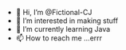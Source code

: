 - 👋 Hi, I’m @Fictional-CJ
- 👀 I’m interested in making stuff
- 🌱 I’m currently learning Java
- 📫 How to reach me ...errr

<!---
Fictional-CJ/Fictional-CJ is a ✨ special ✨ repository because its `README.md` (this file) appears on your GitHub profile.
You can click the Preview link to take a look at your changes.
--->
